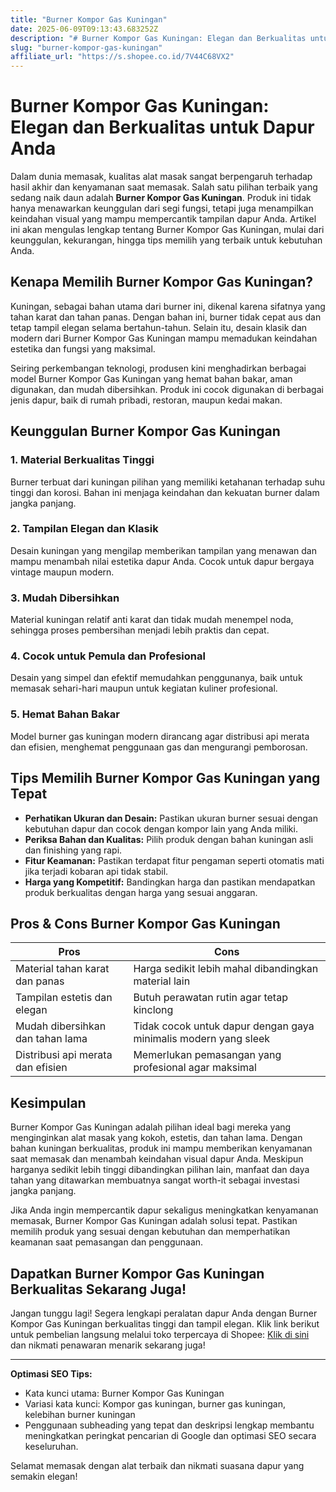 ```yaml
---
title: "Burner Kompor Gas Kuningan"
date: 2025-06-09T09:13:43.683252Z
description: "# Burner Kompor Gas Kuningan: Elegan dan Berkualitas untuk Dapur Anda..."
slug: "burner-kompor-gas-kuningan"
affiliate_url: "https://s.shopee.co.id/7V44C68VX2"
---
```

# Burner Kompor Gas Kuningan: Elegan dan Berkualitas untuk Dapur Anda

Dalam dunia memasak, kualitas alat masak sangat berpengaruh terhadap hasil akhir dan kenyamanan saat memasak. Salah satu pilihan terbaik yang sedang naik daun adalah **Burner Kompor Gas Kuningan**. Produk ini tidak hanya menawarkan keunggulan dari segi fungsi, tetapi juga menampilkan keindahan visual yang mampu mempercantik tampilan dapur Anda. Artikel ini akan mengulas lengkap tentang Burner Kompor Gas Kuningan, mulai dari keunggulan, kekurangan, hingga tips memilih yang terbaik untuk kebutuhan Anda.

## Kenapa Memilih Burner Kompor Gas Kuningan?

Kuningan, sebagai bahan utama dari burner ini, dikenal karena sifatnya yang tahan karat dan tahan panas. Dengan bahan ini, burner tidak cepat aus dan tetap tampil elegan selama bertahun-tahun. Selain itu, desain klasik dan modern dari Burner Kompor Gas Kuningan mampu memadukan keindahan estetika dan fungsi yang maksimal.

Seiring perkembangan teknologi, produsen kini menghadirkan berbagai model Burner Kompor Gas Kuningan yang hemat bahan bakar, aman digunakan, dan mudah dibersihkan. Produk ini cocok digunakan di berbagai jenis dapur, baik di rumah pribadi, restoran, maupun kedai makan.

## Keunggulan Burner Kompor Gas Kuningan

### 1. Material Berkualitas Tinggi
 Burner terbuat dari kuningan pilihan yang memiliki ketahanan terhadap suhu tinggi dan korosi. Bahan ini menjaga keindahan dan kekuatan burner dalam jangka panjang.

### 2. Tampilan Elegan dan Klasik
Desain kuningan yang mengilap memberikan tampilan yang menawan dan mampu menambah nilai estetika dapur Anda. Cocok untuk dapur bergaya vintage maupun modern.

### 3. Mudah Dibersihkan
Material kuningan relatif anti karat dan tidak mudah menempel noda, sehingga proses pembersihan menjadi lebih praktis dan cepat.

### 4. Cocok untuk Pemula dan Profesional
Desain yang simpel dan efektif memudahkan penggunanya, baik untuk memasak sehari-hari maupun untuk kegiatan kuliner profesional.

### 5. Hemat Bahan Bakar
Model burner gas kuningan modern dirancang agar distribusi api merata dan efisien, menghemat penggunaan gas dan mengurangi pemborosan.

## Tips Memilih Burner Kompor Gas Kuningan yang Tepat

- **Perhatikan Ukuran dan Desain:** Pastikan ukuran burner sesuai dengan kebutuhan dapur dan cocok dengan kompor lain yang Anda miliki.
- **Periksa Bahan dan Kualitas:** Pilih produk dengan bahan kuningan asli dan finishing yang rapi.
- **Fitur Keamanan:** Pastikan terdapat fitur pengaman seperti otomatis mati jika terjadi kobaran api tidak stabil.
- **Harga yang Kompetitif:** Bandingkan harga dan pastikan mendapatkan produk berkualitas dengan harga yang sesuai anggaran.

## Pros & Cons Burner Kompor Gas Kuningan

| **Pros** | **Cons** |
| --- | --- |
| Material tahan karat dan panas | Harga sedikit lebih mahal dibandingkan material lain |
| Tampilan estetis dan elegan | Butuh perawatan rutin agar tetap kinclong |
| Mudah dibersihkan dan tahan lama | Tidak cocok untuk dapur dengan gaya minimalis modern yang sleek |
| Distribusi api merata dan efisien | Memerlukan pemasangan yang profesional agar maksimal |

## Kesimpulan

Burner Kompor Gas Kuningan adalah pilihan ideal bagi mereka yang menginginkan alat masak yang kokoh, estetis, dan tahan lama. Dengan bahan kuningan berkualitas, produk ini mampu memberikan kenyamanan saat memasak dan menambah keindahan visual dapur Anda. Meskipun harganya sedikit lebih tinggi dibandingkan pilihan lain, manfaat dan daya tahan yang ditawarkan membuatnya sangat worth-it sebagai investasi jangka panjang.

Jika Anda ingin mempercantik dapur sekaligus meningkatkan kenyamanan memasak, Burner Kompor Gas Kuningan adalah solusi tepat. Pastikan memilih produk yang sesuai dengan kebutuhan dan memperhatikan keamanan saat pemasangan dan penggunaan.

## Dapatkan Burner Kompor Gas Kuningan Berkualitas Sekarang Juga!

Jangan tunggu lagi! Segera lengkapi peralatan dapur Anda dengan Burner Kompor Gas Kuningan berkualitas tinggi dan tampil elegan. Klik link berikut untuk pembelian langsung melalui toko terpercaya di Shopee: [Klik di sini](https://s.shopee.co.id/7V44C68VX2) dan nikmati penawaran menarik sekarang juga!

---

**Optimasi SEO Tips:**  
- Kata kunci utama: Burner Kompor Gas Kuningan  
- Variasi kata kunci: Kompor gas kuningan, burner gas kuningan, kelebihan burner kuningan  
- Penggunaan subheading yang tepat dan deskripsi lengkap membantu meningkatkan peringkat pencarian di Google dan optimasi SEO secara keseluruhan.  

Selamat memasak dengan alat terbaik dan nikmati suasana dapur yang semakin elegan!